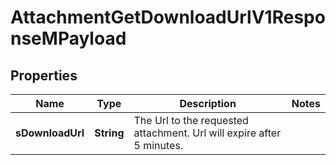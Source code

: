 

# AttachmentGetDownloadUrlV1ResponseMPayload

## Properties

Name | Type | Description | Notes
------------ | ------------- | ------------- | -------------
**sDownloadUrl** | **String** | The Url to the requested attachment.  Url will expire after 5 minutes. | 




